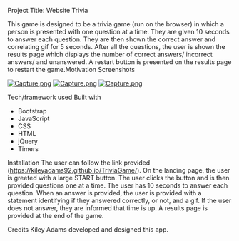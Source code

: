Project Title: Website Trivia

This game is designed to be a trivia game (run on the browser) in which a person is presented with one question at a time. They are given 10 seconds to answer each question. They are then shown the correct answer and correlating gif for 5 seconds. After all the questions, the user is shown the results page which displays the number of correct answers/ incorrect answers/ and unanswered. A restart button is presented on the results page to restart the game.Motivation
Screenshots

[![Capture.png](https://s9.postimg.cc/cxzknern3/Capture.png)](https://postimg.cc/image/epsjibazv/)
[![Capture.png](https://s9.postimg.cc/42yqcyv5r/Capture.png)](https://postimg.cc/image/ffbbur3uj/)
[![Capture.png](https://s9.postimg.cc/jog1x2rq7/Capture.png)](https://postimg.cc/image/sjgw7lgij/)

Tech/framework used
Built with
* Bootstrap
* JavaScript
* CSS
* HTML
* jQuery
* Timers


Installation
The user can follow the link provided (https://kileyadams92.github.io/TriviaGame/). On the landing page, the user is greeted with a large START button. The user clicks the button and is then provided questions one at a time. The user has 10 seconds to answer each question. When an answer is provided, the user is provided with a statement identifying if they answered correctly, or not, and a gif. If the user does not answer, they are informed that time is up. A results page is provided at the end of the game.


Credits
Kiley Adams developed and designed this app.




